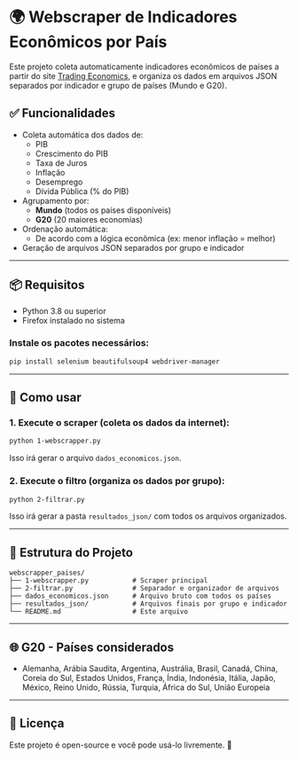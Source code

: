 # 🌍 Webscraper de Indicadores Econômicos por País

Este projeto coleta automaticamente indicadores econômicos de países a partir do site [Trading Economics](https://pt.tradingeconomics.com/matrix), e organiza os dados em arquivos JSON separados por indicador e grupo de países (Mundo e G20).

## ✅ Funcionalidades

- Coleta automática dos dados de:
  - PIB
  - Crescimento do PIB
  - Taxa de Juros
  - Inflação
  - Desemprego
  - Dívida Pública (% do PIB)
- Agrupamento por:
  - **Mundo** (todos os países disponíveis)
  - **G20** (20 maiores economias)
- Ordenação automática:
  - De acordo com a lógica econômica (ex: menor inflação = melhor)
- Geração de arquivos JSON separados por grupo e indicador

---

## 📦 Requisitos

- Python 3.8 ou superior
- Firefox instalado no sistema

### Instale os pacotes necessários:

```bash
pip install selenium beautifulsoup4 webdriver-manager
```

---

## 🚀 Como usar

### 1. Execute o scraper (coleta os dados da internet):

```bash
python 1-webscrapper.py
```

Isso irá gerar o arquivo `dados_economicos.json`.

### 2. Execute o filtro (organiza os dados por grupo):

```bash
python 2-filtrar.py
```

Isso irá gerar a pasta `resultados_json/` com todos os arquivos organizados.

---

## 📁 Estrutura do Projeto

```
webscrapper_paises/
├── 1-webscrapper.py           # Scraper principal
├── 2-filtrar.py               # Separador e organizador de arquivos
├── dados_economicos.json      # Arquivo bruto com todos os países
├── resultados_json/           # Arquivos finais por grupo e indicador
└── README.md                  # Este arquivo
```

---

## 🌐 G20 - Países considerados

- Alemanha, Arábia Saudita, Argentina, Austrália, Brasil, Canadá, China, Coreia do Sul, Estados Unidos, França, Índia, Indonésia, Itália, Japão, México, Reino Unido, Rússia, Turquia, África do Sul, União Europeia

---

## 📄 Licença

Este projeto é open-source e você pode usá-lo livremente. 🌱
